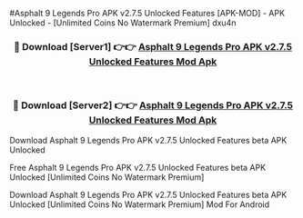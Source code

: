 #Asphalt 9 Legends Pro APK v2.7.5 Unlocked Features [APK-MOD] - APK Unlocked - [Unlimited Coins No Watermark Premium] dxu4n



<div align="center">

<h3>🔴 Download [Server1] 👉👉 <a href="https://momento.my/?title=Asphalt_9_Legends_Pro_APK_v2.7.5_Unlocked_Features">Asphalt 9 Legends Pro APK v2.7.5 Unlocked Features Mod Apk</a></h3><br>

<h3>🔴 Download [Server2] 👉👉 <a href="https://momento.my/?title=Asphalt_9_Legends_Pro_APK_v2.7.5_Unlocked_Features">Asphalt 9 Legends Pro APK v2.7.5 Unlocked Features Mod Apk</a></h3>
</div>



Download Asphalt 9 Legends Pro APK v2.7.5 Unlocked Features beta APK Unlocked

Free Asphalt 9 Legends Pro APK v2.7.5 Unlocked Features beta APK Unlocked [Unlimited Coins No Watermark Premium]

Download Asphalt 9 Legends Pro APK v2.7.5 Unlocked Features beta APK Unlocked [Unlimited Coins No Watermark Premium] Mod For Android
